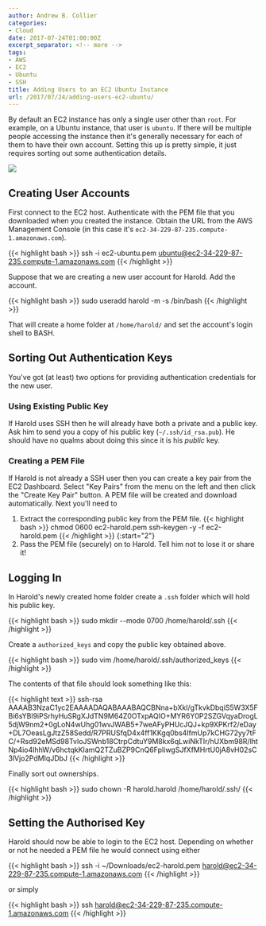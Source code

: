 ```yaml
---
author: Andrew B. Collier
categories:
- Cloud
date: 2017-07-24T01:00:00Z
excerpt_separator: <!-- more -->
tags:
- AWS
- EC2
- Ubuntu
- SSH
title: Adding Users to an EC2 Ubuntu Instance
url: /2017/07/24/adding-users-ec2-ubuntu/
---
```


By default an EC2 instance has only a single user other than `root`. For example, on a Ubuntu instance, that user is `ubuntu`. If there will be multiple people accessing the instance then it's generally necessary for each of them to have their own account. Setting this up is pretty simple, it just requires sorting out some authentication details.

<!--more-->

![](/img/logo/aws-logo.png)

## Creating User Accounts

First connect to the EC2 host. Authenticate with the PEM file that you downloaded when you created the instance. Obtain the URL from the AWS Management Console (in this case it's `ec2-34-229-87-235.compute-1.amazonaws.com`).

{{< highlight bash >}}
ssh -i ec2-ubuntu.pem ubuntu@ec2-34-229-87-235.compute-1.amazonaws.com
{{< /highlight >}}

Suppose that we are creating a new user account for Harold. Add the account.

{{< highlight bash >}}
sudo useradd harold -m -s /bin/bash
{{< /highlight >}}

That will create a home folder at `/home/harold/` and set the account's login shell to BASH.

## Sorting Out Authentication Keys

You've got (at least) two options for providing authentication credentials for the new user.

### Using Existing Public Key

If Harold uses SSH then he will already have both a private and a public key. Ask him to send you a copy of his public key (`~/.ssh/id_rsa.pub`). He should have no qualms about doing this since it is his *public* key.

### Creating a PEM File

If Harold is not already a SSH user then you can create a key pair from the EC2 Dashboard. Select "Key Pairs" from the menu on the left and then click the "Create Key Pair" button. A PEM file will be created and download automatically. Next you'll need to

1. Extract the corresponding public key from the PEM file.
{{< highlight bash >}}
chmod 0600 ec2-harold.pem 
ssh-keygen -y -f ec2-harold.pem
{{< /highlight >}}
{:start="2"}
2. Pass the PEM file (securely) on to Harold. Tell him not to lose it or share it!

## Logging In

In Harold's newly created home folder create a `.ssh` folder which will hold his public key.

{{< highlight bash >}}
sudo mkdir --mode 0700 /home/harold/.ssh
{{< /highlight >}}

Create a `authorized_keys` and copy the public key obtained above.

{{< highlight bash >}}
sudo vim /home/harold/.ssh/authorized_keys
{{< /highlight >}}

The contents of that file should look something like this:

{{< highlight text >}}
ssh-rsa AAAAB3NzaC1yc2EAAAADAQABAAABAQCBNna+bXkl/gTkvkDbqiS5W3X5FBi6sYBl9iPSrhyHuSRgXJdTN9M64Z0OTxpAQIO+MYR6Y0P2SZGVqyaDrogL5djW9nm2+0gLoN4wUhg01wvJWAB5+7weAFyPHUcJQJ+kp9XPKrf2/eDay+DL7OeasLgJtzZ58Sedd/R7PRUSfqD4x4ff1KKgq0bs4IfmUp7kCHG72yy7tFC/+Rsd92eMSd98TvloJSWnb18CtrpCdtuY9M8kx6qLwiNkTIr/hUXbm98R/lhtNp4io4IhhW/v6hctqkKIamQ2TZuBZP9CnQ6FpIiwgSJfXfMHrtU0jA8vH02sC3lVjo2PdMIqJDbJ
{{< /highlight >}}

Finally sort out ownerships.

{{< highlight bash >}}
sudo chown -R harold.harold /home/harold/.ssh/
{{< /highlight >}}

## Setting the Authorised Key

Harold should now be able to login to the EC2 host. Depending on whether or not he needed a PEM file he would connect using either

{{< highlight bash >}}
ssh -i ~/Downloads/ec2-harold.pem harold@ec2-34-229-87-235.compute-1.amazonaws.com
{{< /highlight >}}

or simply

{{< highlight bash >}}
ssh harold@ec2-34-229-87-235.compute-1.amazonaws.com
{{< /highlight >}}